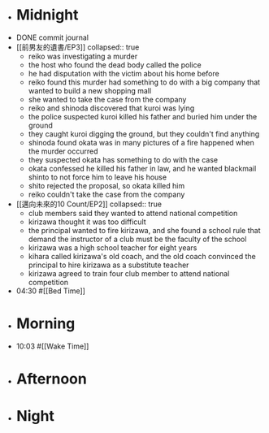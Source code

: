 - # Midnight
- DONE commit journal
- [[前男友的遺書/EP3]]
  collapsed:: true
	- reiko was investigating a murder
	- the host who found the dead body called the police
	- he had disputation with the victim about his home before
	- reiko found this murder had something to do with a big company that wanted to build a new shopping mall
	- she wanted to take the case from the company
	- reiko and shinoda discovered that kuroi was lying
	- the police suspected kuroi killed his father and buried him under the ground
	- they caught kuroi digging the ground, but they couldn't find anything
	- shinoda found okata was in many pictures of a fire happened when the murder occurred
	- they suspected okata has something to do with the case
	- okata confessed he killed his father in law, and he wanted blackmail shinto to not force him to leave his house
	- shito rejected the proposal, so okata killed him
	- reiko couldn't take the case from the company
- [[邁向未來的10 Count/EP2]]
  collapsed:: true
	- club members said they wanted to attend national competition
	- kirizawa thought it was too difficult
	- the principal wanted to fire kirizawa, and she found a school rule that demand the instructor of a club must be the faculty of the school
	- kirizawa was a high school teacher for eight years
	- kihara called kirizawa's old coach, and the old coach convinced the principal to hire kirizawa as a substitute teacher
	- kirizawa agreed to train four club member to attend national competition
- 04:30 #[[Bed Time]]
- # Morning
- 10:03 #[[Wake Time]]
- # Afternoon
- # Night